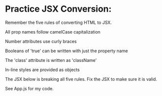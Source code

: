 # Practice JSX Conversion:

Remember the five rules of converting HTML to JSX.

All prop names follow camelCase capitalization

Number attributes use curly braces

Booleans of 'true' can be written with just the property name

The 'class' attribute is written as 'className'

In-line styles are provided as objects

The JSX below is breaking all five rules. Fix the JSX to make sure it is valid.

See App.js for my code.
